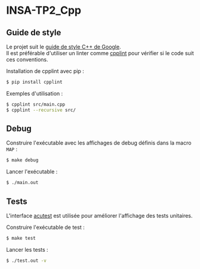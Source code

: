 # INSA-TP2_Cpp

## Guide de style

Le projet suit le [guide de style C++ de Google](https://google.github.io/styleguide/cppguide.html).\
Il est préférable d'utiliser un linter comme [cpplint](https://github.com/cpplint/cpplint) pour vérifier si le code suit ces conventions.

Installation de cpplint avec pip :

```bash
$ pip install cpplint
```

Exemples d'utilisation :

```bash
$ cpplint src/main.cpp
$ cpplint --recursive src/
```

## Debug

Construire l'exécutable avec les affichages de debug définis dans la macro `MAP` :

```bash
$ make debug
```

Lancer l'exécutable :

```bash
$ ./main.out
```

## Tests

L'interface [acutest](https://github.com/mity/acutest) est utilisée pour améliorer l'affichage des tests unitaires.

Construire l'exécutable de test :

```bash
$ make test
```

Lancer les tests :

```bash
$ ./test.out -v
```
